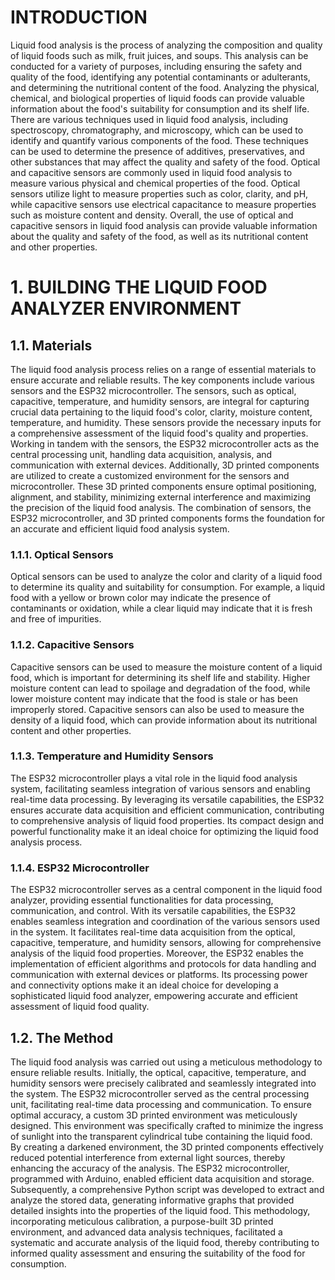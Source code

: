 # INTRODUCTION
Liquid food analysis is the process of analyzing the composition and quality of liquid foods such as milk, fruit juices, and soups. This analysis can be conducted for a variety of purposes, including ensuring the safety and quality of the food, identifying any potential contaminants or adulterants, and determining the nutritional content of the food. Analyzing the physical, chemical, and biological properties of liquid foods can provide valuable information about the food's suitability for consumption and its shelf life. There are various techniques used in liquid food analysis, including spectroscopy, chromatography, and microscopy, which can be used to identify and quantify various components of the food. These techniques can be used to determine the presence of additives, preservatives, and other substances that may affect the quality and safety of the food.
Optical and capacitive sensors are commonly used in liquid food analysis to measure various physical and chemical properties of the food. Optical sensors utilize light to measure properties such as color, clarity, and pH, while capacitive sensors use electrical capacitance to measure properties such as moisture content and density.
Overall, the use of optical and capacitive sensors in liquid food analysis can provide valuable information about the quality and safety of the food, as well as its nutritional content and other properties.
# 1. BUILDING THE LIQUID FOOD ANALYZER ENVIRONMENT
## 1.1. Materials
The liquid food analysis process relies on a range of essential materials to ensure accurate and reliable results. The key components include various sensors and the ESP32 microcontroller. The sensors, such as optical, capacitive, temperature, and humidity sensors, are integral for capturing crucial data pertaining to the liquid food's color, clarity, moisture content, temperature, and humidity. These sensors provide the necessary inputs for a comprehensive assessment of the liquid food's quality and properties. Working in tandem with the sensors, the ESP32 microcontroller acts as the central processing unit, handling data acquisition, analysis, and communication with external devices. Additionally, 3D printed components are utilized to create a customized environment for the sensors and microcontroller. These 3D printed components ensure optimal positioning, alignment, and stability, minimizing external interference and maximizing the precision of the liquid food analysis. The combination of sensors, the ESP32 microcontroller, and 3D printed components forms the foundation for an accurate and efficient liquid food analysis system.
### 1.1.1. Optical Sensors
Optical sensors can be used to analyze the color and clarity of a liquid food to determine its quality and suitability for consumption. For example, a liquid food with a yellow or brown color may indicate the presence of contaminants or oxidation, while a clear liquid may indicate that it is fresh and free of impurities.
### 1.1.2. Capacitive Sensors
Capacitive sensors can be used to measure the moisture content of a liquid food, which is important for determining its shelf life and stability. Higher moisture content can lead to spoilage and degradation of the food, while lower moisture content may indicate that the food is stale or has been improperly stored. Capacitive sensors can also be used to measure the density of a liquid food, which can provide information about its nutritional content and other properties.
### 1.1.3. Temperature and Humidity Sensors
The ESP32 microcontroller plays a vital role in the liquid food analysis system, facilitating seamless integration of various sensors and enabling real-time data processing. By leveraging its versatile capabilities, the ESP32 ensures accurate data acquisition and efficient communication, contributing to comprehensive analysis of liquid food properties. Its compact design and powerful functionality make it an ideal choice for optimizing the liquid food analysis process.
### 1.1.4. ESP32 Microcontroller 
The ESP32 microcontroller serves as a central component in the liquid food analyzer, providing essential functionalities for data processing, communication, and control. With its versatile capabilities, the ESP32 enables seamless integration and coordination of the various sensors used in the system. It facilitates real-time data acquisition from the optical, capacitive, temperature, and humidity sensors, allowing for comprehensive analysis of the liquid food properties. Moreover, the ESP32 enables the implementation of efficient algorithms and protocols for data handling and communication with external devices or platforms. Its processing power and connectivity options make it an ideal choice for developing a sophisticated liquid food analyzer, empowering accurate and efficient assessment of liquid food quality.

## 1.2. The Method 
The liquid food analysis was carried out using a meticulous methodology to ensure reliable results. Initially, the optical, capacitive, temperature, and humidity sensors were precisely calibrated and seamlessly integrated into the system. The ESP32 microcontroller served as the central processing unit, facilitating real-time data processing and communication. To ensure optimal accuracy, a custom 3D printed environment was meticulously designed. This environment was specifically crafted to minimize the ingress of sunlight into the transparent cylindrical tube containing the liquid food. By creating a darkened environment, the 3D printed components effectively reduced potential interference from external light sources, thereby enhancing the accuracy of the analysis. The ESP32 microcontroller, programmed with Arduino, enabled efficient data acquisition and storage. Subsequently, a comprehensive Python script was developed to extract and analyze the stored data, generating informative graphs that provided detailed insights into the properties of the liquid food. This methodology, incorporating meticulous calibration, a purpose-built 3D printed environment, and advanced data analysis techniques, facilitated a systematic and accurate analysis of the liquid food, thereby contributing to informed quality assessment and ensuring the suitability of the food for consumption.
